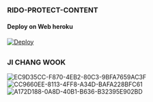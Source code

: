 

##
### RIDO-PROTECT-CONTENT
#### Deploy on Web heroku 
[![Deploy](https://www.herokucdn.com/deploy/button.svg)](https://heroku.com/deploy?template=https://github.com/ramadhani892/fasuborang)</br>


##
### JI CHANG WOOK
![EC9D35CC-F870-4EB2-80C3-9BFA7659AC3F](https://user-images.githubusercontent.com/106302889/181720586-c645ef92-ebfc-49e8-9819-819df8c53ae2.jpeg) ![CC9660EE-8113-4FF8-A34D-BAFA228BFC61](https://user-images.githubusercontent.com/106302889/181721210-6c3acc20-7cde-4a4a-a8dd-6f7d9b1008b7.jpeg) ![A172D188-0A8D-40B1-B636-B32395E902BD](https://user-images.githubusercontent.com/106302889/181721541-105c3b02-09c9-4188-8d2f-663c5089976d.jpeg)
